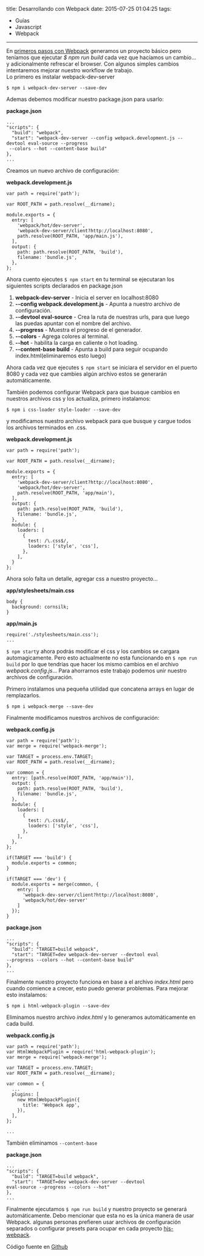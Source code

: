 title: Desarrollando con Webpack
date: 2015-07-25 01:04:25
tags:
- Guías
- Javascript 
- Webpack
---

En [primeros pasos con Webpack](https://luisfuentes.me/primeros-pasos-webpack/) generamos un proyecto básico pero teníamos que ejecutar *$ npm run build* cada vez que hacíamos un cambio... y adicionalmente refrescar el browser. Con algunos simples cambios intentaremos mejorar nuestro workflow de trabajo.  
Lo primero es instalar webpack-dev-server

    $ npm i webpack-dev-server --save-dev

Ademas debemos modificar nuestro package.json para usarlo:

**package.json**

```
...
"scripts": {
  "build": "webpack",
  "start": "webpack-dev-server --config webpack.development.js --devtool eval-source --progress
 --colors --hot --content-base build"
},
...
```
  Creamos un nuevo archivo de configuración:

**webpack.development.js**

```
var path = require('path');

var ROOT_PATH = path.resolve(__dirname);

module.exports = {
  entry: [
    'webpack/hot/dev-server',
    'webpack-dev-server/client?http://localhost:8080',
    path.resolve(ROOT_PATH, 'app/main.js'),
  ],
  output: {
    path: path.resolve(ROOT_PATH, 'build'),
    filename: 'bundle.js',
  },
};
```

Ahora cuento ejecutes `$ npm start` en tu terminal se ejecutaran los siguientes scripts declarados en package.json

1. **webpack-dev-server** - Inicia el server en localhost:8080
2. **--config webpack.development.js** - Apunta a nuestro archivo de configuración. 
3. **--devtool eval-source** - Crea la ruta de nuestras urls, para que luego las puedas apuntar con el nombre del archivo.
4. **--progress** - Muestra el progreso de el generador. 
5. **--colors** - Agrega colores al terminal. 
6. **--hot** - habilita la carga en caliente o hot loading.
7. **--content-base build** - Apunta a build para seguir ocupando index.html(eliminaremos esto luego)

Ahora cada vez que ejecutes `$ npm start` se iniciara el servidor en el puerto 8080 y cada vez que cambies algún archivo estos se generarán automáticamente.

También podemos configurar Webpack para que busque cambios en nuestros archivos css y los actualiza, primero instalamos:

    $ npm i css-loader style-loader --save-dev

y modificamos nuestro archivo webpack para que busque y cargue todos los archivos terminados en .css.

**webpack.development.js**

```
var path = require('path');

var ROOT_PATH = path.resolve(__dirname);

module.exports = {
  entry: [
    'webpack-dev-server/client?http://localhost:8080',
    'webpack/hot/dev-server',
    path.resolve(ROOT_PATH, 'app/main'),
  ],
  output: {
    path: path.resolve(ROOT_PATH, 'build'),
    filename: 'bundle.js',
  },
  module: {
    loaders: [
      {
        test: /\.css$/,
        loaders: ['style', 'css'],
      },
    ],
  }
};
```

Ahora solo falta un detalle, agregar css a nuestro proyecto...

**app/stylesheets/main.css** 

```
body {
  background: cornsilk;
}
```
**app/main.js**

```
require('./stylesheets/main.css');
...
```

`$ npm start`y ahora podrás modificar el css y los cambios se cargara automagicamente. Pero esto actualmente no esta funcionando en `$ npm run build` por lo que tendrías que hacer los mismo cambios en el archivo *webpack.config.js*... Para ahorrarnos este trabajo podemos unir nuestro archivos de configuración.

Primero instalamos una pequeña utilidad que concatena arrays en lugar de remplazarlos. 

    $ npm i webpack-merge --save-dev

Finalmente modificamos nuestros archivos de configuración:

**webpack.config.js**

```
var path = require('path');
var merge = require('webpack-merge');

var TARGET = process.env.TARGET;
var ROOT_PATH = path.resolve(__dirname);

var common = {
  entry: [path.resolve(ROOT_PATH, 'app/main')],
  output: {
    path: path.resolve(ROOT_PATH, 'build'),
    filename: 'bundle.js',
  },
  module: {
    loaders: [
      {
        test: /\.css$/,
        loaders: ['style', 'css'],
      },
    ],
  },
};

if(TARGET === 'build') {
  module.exports = common;
}

if(TARGET === 'dev') {
  module.exports = merge(common, {
    entry: [
      'webpack-dev-server/client?http://localhost:8080',
      'webpack/hot/dev-server'
    ]
  });
}
```

**package.json**

```
...
"scripts": {
  "build": "TARGET=build webpack",
  "start": "TARGET=dev webpack-dev-server --devtool eval 
--progress --colors --hot --content-base build"
},
...
```

Finalmente nuestro proyecto funciona en base a el archivo *index.html* pero cuando comience a crecer, esto puedo generar problemas. Para mejorar esto instalamos:

    $ npm i html-webpack-plugin --save-dev

Eliminamos nuestro archivo *index.html* y lo generamos automáticamente en cada build.

**webpack.config.js** 

```
var path = require('path');
var HtmlWebpackPlugin = require('html-webpack-plugin');
var merge = require('webpack-merge');

var TARGET = process.env.TARGET;
var ROOT_PATH = path.resolve(__dirname);

var common = {
  ...
  plugins: [
    new HtmlWebpackPlugin({
      title: 'Webpack app',
    }),
  ],
};

...
```

También eliminamos `--content-base`

**package.json**

```
...
"scripts": {
  "build": "TARGET=build webpack",
  "start": "TARGET=dev webpack-dev-server --devtool 
eval-source --progress --colors --hot"
},
...
```

Finalmente ejecutamos `$ npm run build` y nuestro proyecto se generará automáticamente. Debo mencionar que esta no es la única manera de usar Webpack. algunas personas prefieren usar archivos de configuración separados o configurar presets para ocupar en cada proyecto [hjs-webpack](https://github.com/HenrikJoreteg/hjs-webpack). 

Código fuente en [Github](https://github.com/YotaCL/webpack-boilerplate.git) 
